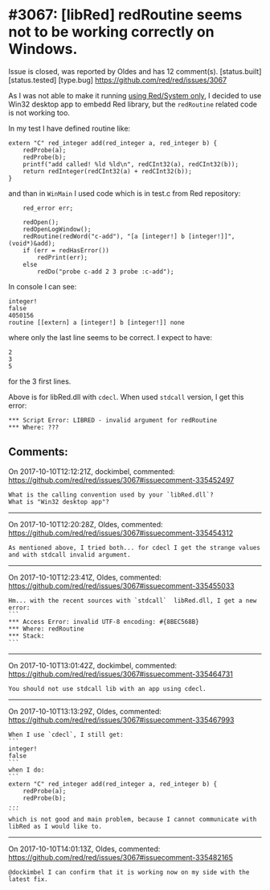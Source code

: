 
#3067: [libRed] redRoutine seems not to be working correctly on Windows.
================================================================================
Issue is closed, was reported by Oldes and has 12 comment(s).
[status.built] [status.tested] [type.bug]
<https://github.com/red/red/issues/3067>

As I was not able to make it running [using Red/System only](https://github.com/red/code/pull/68), I decided to use Win32 desktop app to embedd Red library, but the `redRoutine` related code is not working too.

In my test I have defined routine like:
```
extern "C" red_integer add(red_integer a, red_integer b) {
	redProbe(a);
	redProbe(b);
	printf("add called! %ld %ld\n", redCInt32(a), redCInt32(b));
	return redInteger(redCInt32(a) + redCInt32(b));
}
```

and than in `WinMain` I used code which is in test.c from Red repository:
```
	red_error err;

	redOpen();
	redOpenLogWindow();
	redRoutine(redWord("c-add"), "[a [integer!] b [integer!]]", (void*)&add);
	if (err = redHasError())
		redPrint(err);
	else
		redDo("probe c-add 2 3 probe :c-add");
```
In console I can see:
```
integer!
false
4050156
routine [[extern] a [integer!] b [integer!]] none
```
where only the last line seems to be correct. I expect to have:
```
2
3
5
```
for the 3 first lines.

Above is for libRed.dll with `cdecl`. When used `stdcall` version, I get this error:
```
*** Script Error: LIBRED - invalid argument for redRoutine
*** Where: ???
```


Comments:
--------------------------------------------------------------------------------

On 2017-10-10T12:12:21Z, dockimbel, commented:
<https://github.com/red/red/issues/3067#issuecomment-335452497>

    What is the calling convention used by your `libRed.dll`?
    What is "Win32 desktop app"?

--------------------------------------------------------------------------------

On 2017-10-10T12:20:28Z, Oldes, commented:
<https://github.com/red/red/issues/3067#issuecomment-335454312>

    As mentioned above, I tried both... for cdecl I get the strange values and with stdcall invalid argument.

--------------------------------------------------------------------------------

On 2017-10-10T12:23:41Z, Oldes, commented:
<https://github.com/red/red/issues/3067#issuecomment-335455033>

    Hm... with the recent sources with `stdcall`  libRed.dll, I get a new error:
    ```
    *** Access Error: invalid UTF-8 encoding: #{8BEC568B}
    *** Where: redRoutine
    *** Stack:
    ```

--------------------------------------------------------------------------------

On 2017-10-10T13:01:42Z, dockimbel, commented:
<https://github.com/red/red/issues/3067#issuecomment-335464731>

    You should not use stdcall lib with an app using cdecl.

--------------------------------------------------------------------------------

On 2017-10-10T13:13:29Z, Oldes, commented:
<https://github.com/red/red/issues/3067#issuecomment-335467993>

    When I use `cdecl`, I still get:
    ```
    integer!
    false
    ```
    when I do:
    ```
    extern "C" red_integer add(red_integer a, red_integer b) {
    	redProbe(a);
    	redProbe(b);
    ...
    ```
    which is not good and main problem, because I cannot communicate with libRed as I would like to.

--------------------------------------------------------------------------------

On 2017-10-10T14:01:13Z, Oldes, commented:
<https://github.com/red/red/issues/3067#issuecomment-335482165>

    @dockimbel I can confirm that it is working now on my side with the latest fix.

